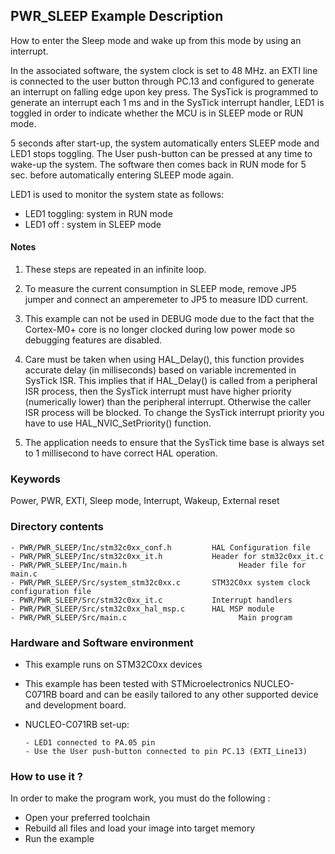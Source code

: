 ## <b>PWR_SLEEP Example Description</b>

How to enter the Sleep mode and wake up from this mode by using an interrupt.

In the associated software, the system clock is set to 48 MHz.
an EXTI line is connected to the user button through PC.13 and configured
to generate an interrupt on falling edge upon key press.
The SysTick is programmed to generate an interrupt each 1 ms and in the SysTick
interrupt handler, LED1 is toggled in order to indicate whether the MCU is in SLEEP mode
or RUN mode.

5 seconds after start-up, the system automatically enters SLEEP mode and
LED1 stops toggling.
The User push-button can be pressed at any time to wake-up the system.
The software then comes back in RUN mode for 5 sec. before automatically entering SLEEP mode again.

LED1 is used to monitor the system state as follows:

 - LED1 toggling: system in RUN mode
 - LED1 off : system in SLEEP mode

#### <b>Notes</b>

 1. These steps are repeated in an infinite loop.

 3. To measure the current consumption in SLEEP mode, remove JP5 jumper
    and connect an amperemeter to JP5 to measure IDD current.

 2. This example can not be used in DEBUG mode due to the fact
    that the Cortex-M0+ core is no longer clocked during low power mode
    so debugging features are disabled.

 3. Care must be taken when using HAL_Delay(), this function provides accurate delay (in milliseconds)
    based on variable incremented in SysTick ISR. This implies that if HAL_Delay() is called from
    a peripheral ISR process, then the SysTick interrupt must have higher priority (numerically lower)
    than the peripheral interrupt. Otherwise the caller ISR process will be blocked.
    To change the SysTick interrupt priority you have to use HAL_NVIC_SetPriority() function.

 4. The application needs to ensure that the SysTick time base is always set to 1 millisecond
    to have correct HAL operation.

### <b>Keywords</b>

Power, PWR, EXTI, Sleep mode, Interrupt, Wakeup, External reset

### <b>Directory contents</b>

	- PWR/PWR_SLEEP/Inc/stm32c0xx_conf.h         HAL Configuration file
	- PWR/PWR_SLEEP/Inc/stm32c0xx_it.h           Header for stm32c0xx_it.c
	- PWR/PWR_SLEEP/Inc/main.h                         Header file for main.c
	- PWR/PWR_SLEEP/Src/system_stm32c0xx.c       STM32C0xx system clock configuration file
	- PWR/PWR_SLEEP/Src/stm32c0xx_it.c           Interrupt handlers
	- PWR/PWR_SLEEP/Src/stm32c0xx_hal_msp.c      HAL MSP module
	- PWR/PWR_SLEEP/Src/main.c                         Main program

### <b>Hardware and Software environment</b>

  - This example runs on STM32C0xx devices

  - This example has been tested with STMicroelectronics NUCLEO-C071RB
    board and can be easily tailored to any other supported device
    and development board.

  - NUCLEO-C071RB set-up:
  
		- LED1 connected to PA.05 pin
		- Use the User push-button connected to pin PC.13 (EXTI_Line13)

### <b>How to use it ?</b>

In order to make the program work, you must do the following :

 - Open your preferred toolchain
 - Rebuild all files and load your image into target memory
 - Run the example
